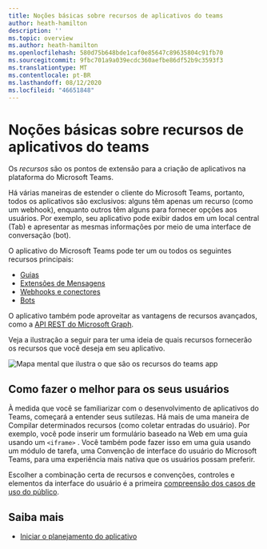 ```yaml
---
title: Noções básicas sobre recursos de aplicativos do teams
author: heath-hamilton
description: ''
ms.topic: overview
ms.author: heath-hamilton
ms.openlocfilehash: 580d75b648bde1caf0e85647c89635804c91fb70
ms.sourcegitcommit: 9fbc701a9a039ecdc360aefbe86df52b9c3593f3
ms.translationtype: MT
ms.contentlocale: pt-BR
ms.lasthandoff: 08/12/2020
ms.locfileid: "46651848"
---
```

# <a name="understanding-teams-app-capabilities"></a>Noções básicas sobre recursos de aplicativos do teams

Os *recursos* são os pontos de extensão para a criação de aplicativos na plataforma do Microsoft Teams.

Há várias maneiras de estender o cliente do Microsoft Teams, portanto, todos os aplicativos são exclusivos: alguns têm apenas um recurso (como um webhook), enquanto outros têm alguns para fornecer opções aos usuários. Por exemplo, seu aplicativo pode exibir dados em um local central (Tab) e apresentar as mesmas informações por meio de uma interface de conversação (bot).

O aplicativo do Microsoft Teams pode ter um ou todos os seguintes recursos principais:

* [Guias](../tabs/what-are-tabs.md)
* [Extensões de Mensagens](../messaging-extensions/what-are-messaging-extensions.md)
* [Webhooks e conectores](../webhooks-and-connectors/what-are-webhooks-and-connectors.md)
* [Bots](../bots/what-are-bots.md)

O aplicativo também pode aproveitar as vantagens de recursos avançados, como a [API REST do Microsoft Graph](../graph-api/rsc/resource-specific-consent.md).

Veja a ilustração a seguir para ter uma ideia de quais recursos fornecerão os recursos que você deseja em seu aplicativo.

![Mapa mental que ilustra o que são os recursos do teams app](doc-links/images/capabilities-overview.png)

## <a name="doing-whats-best-for-your-users"></a>Como fazer o melhor para os seus usuários

À medida que você se familiarizar com o desenvolvimento de aplicativos do Teams, começará a entender seus sutilezas. Há mais de uma maneira de Compilar determinados recursos (como coletar entradas do usuário). Por exemplo, você pode inserir um formulário baseado na Web em uma guia usando um `<iframe>` . Você também pode fazer isso em uma guia usando um módulo de tarefa, uma Convenção de interface do usuário do Microsoft Teams, para uma experiência mais nativa que os usuários possam preferir.

Escolher a combinação certa de recursos e convenções, controles e elementos da interface do usuário é a primeira [compreensão dos casos de uso do público](../concepts/design/understand-use-cases.md).

## <a name="learn-more"></a>Saiba mais

* [Iniciar o planejamento do aplicativo](../concepts/extensibility-points.md)
